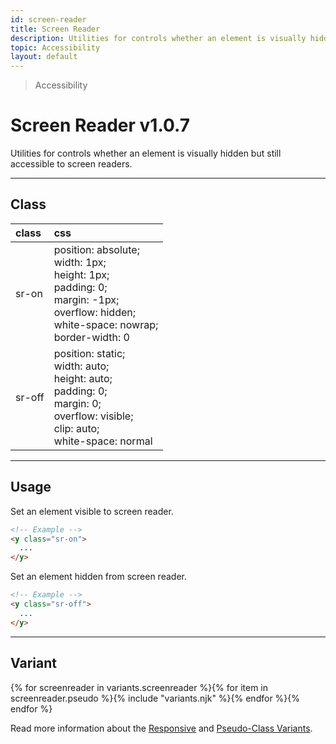 ```yaml
---
id: screen-reader
title: Screen Reader
description: Utilities for controls whether an element is visually hidden but still accessible to screen readers.
topic: Accessibility
layout: default
---
```


> Accessibility

# Screen Reader <span class="ml-1 px-2 py-1 text-sm text-gray-600 (dark)text-charcoal-100 bg-gray-300 (dark)bg-gray-600">v1.0.7</span>

Utilities for controls whether an element is visually hidden but still accessible to screen readers.

---

## Class

| <span class="px-3 py-1 text-white (dark)text-charcoal-100 bg-charcoal-100 (dark)bg-gray-600 rounded-full">class</span> | <span class="px-3 py-1 text-white (dark)text-charcoal-100 bg-charcoal-100 (dark)bg-gray-600 rounded-full">css</span> |
|:--|:--|
| sr-on | position: absolute; <br> width: 1px; <br> height: 1px; <br> padding: 0; <br> margin: -1px; <br> overflow: hidden; <br> white-space: nowrap; <br> border-width: 0 |
| sr-off | position: static; <br> width: auto; <br> height: auto; <br> padding: 0; <br> margin: 0; <br> overflow: visible; <br> clip: auto; <br> white-space: normal |

---

## Usage

Set an element visible to screen reader.

```html
<!-- Example -->
<y class="sr-on">
  ...
</y>
```

Set an element hidden from screen reader.

```html
<!-- Example -->
<y class="sr-off">
  ...
</y>
```

---

## Variant

<y class="flex flex-gap-2 flex-wrap justify-start items-center">{% for screenreader in variants.screenreader %}{% for item in screenreader.pseudo %}{% include "variants.njk" %}{% endfor %}{% endfor %}</y>

Read more information about the [Responsive](/responsive) and [Pseudo-Class Variants](/pseudo-class-variants/).

